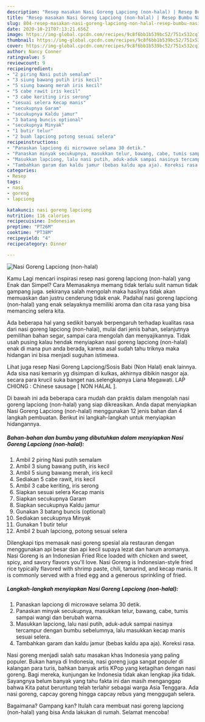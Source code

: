 ```yaml
---
description: "Resep masakan Nasi Goreng Lapciong (non-halal) | Resep Bumbu Nasi Goreng Lapciong (non-halal) Yang Paling Enak"
title: "Resep masakan Nasi Goreng Lapciong (non-halal) | Resep Bumbu Nasi Goreng Lapciong (non-halal) Yang Paling Enak"
slug: 804-resep-masakan-nasi-goreng-lapciong-non-halal-resep-bumbu-nasi-goreng-lapciong-non-halal-yang-paling-enak
date: 2020-10-21T07:13:21.656Z
image: https://img-global.cpcdn.com/recipes/9c8f6bb1b539bc52/751x532cq70/nasi-goreng-lapciong-non-halal-foto-resep-utama.jpg
thumbnail: https://img-global.cpcdn.com/recipes/9c8f6bb1b539bc52/751x532cq70/nasi-goreng-lapciong-non-halal-foto-resep-utama.jpg
cover: https://img-global.cpcdn.com/recipes/9c8f6bb1b539bc52/751x532cq70/nasi-goreng-lapciong-non-halal-foto-resep-utama.jpg
author: Nancy Conner
ratingvalue: 5
reviewcount: 9
recipeingredient:
- "2 piring Nasi putih semalam"
- "3 siung bawang putih iris kecil"
- "5 siung bawang merah iris kecil"
- "5 cabe rawit iris kecil"
- "3 cabe keriting iris serong"
- "sesuai selera Kecap manis"
- "secukupnya Garam"
- "secukupnya Kaldu jamur"
- "3 batang buncis optional"
- "secukupnya Minyak"
- "1 butir telur"
- "2 buah lapciong potong sesuai selera"
recipeinstructions:
- "Panaskan lapciong di microwave selama 30 detik."
- "Panaskan minyak secukupnya, masukkan telur, bawang, cabe, tumis sampai wangi dan berubah warna."
- "Masukkan lapciong, lalu nasi putih, aduk-aduk sampai nasinya tercampur dengan bumbu sebelumnya, lalu masukkan kecap manis sesuai selera."
- "Tambahkan garam dan kaldu jamur (bebas kaldu apa aja). Koreksi rasa."
categories:
- Resep
tags:
- nasi
- goreng
- lapciong

katakunci: nasi goreng lapciong 
nutrition: 116 calories
recipecuisine: Indonesian
preptime: "PT26M"
cooktime: "PT38M"
recipeyield: "4"
recipecategory: Dinner

---
```



![Nasi Goreng Lapciong (non-halal)](https://img-global.cpcdn.com/recipes/9c8f6bb1b539bc52/751x532cq70/nasi-goreng-lapciong-non-halal-foto-resep-utama.jpg)

Kamu Lagi mencari inspirasi resep nasi goreng lapciong (non-halal) yang Enak dan Simpel? Cara Memasaknya memang tidak terlalu sulit namun tidak gampang juga. sekiranya salah mengolah maka hasilnya tidak akan memuaskan dan justru cenderung tidak enak. Padahal nasi goreng lapciong (non-halal) yang enak selayaknya memiliki aroma dan cita rasa yang bisa memancing selera kita.

Ada beberapa hal yang sedikit banyak berpengaruh terhadap kualitas rasa dari nasi goreng lapciong (non-halal), mulai dari jenis bahan, selanjutnya pemilihan bahan segar, sampai cara mengolah dan menyajikannya. Tidak usah pusing kalau hendak menyiapkan nasi goreng lapciong (non-halal) enak di mana pun anda berada, karena asal sudah tahu triknya maka hidangan ini bisa menjadi suguhan istimewa.

Lihat juga resep Nasi Goreng Lapciong/Sosis Babi (Non Halal) enak lainnya. Ada sisa nasi kemarin yg disimpan di kulkas, akhirnya dibikin nasgor aja. secara para krucil suka banget nas.selengkapnya Liana Megawati. LAP CHIONG : Chinese sausage [ NON HALAL ].


Di bawah ini ada beberapa cara mudah dan praktis dalam mengolah nasi goreng lapciong (non-halal) yang siap dikreasikan. Anda dapat menyiapkan Nasi Goreng Lapciong (non-halal) menggunakan 12 jenis bahan dan 4 langkah pembuatan. Berikut ini langkah-langkah untuk menyiapkan hidangannya.

<!--inarticleads1-->

##### Bahan-bahan dan bumbu yang dibutuhkan dalam menyiapkan Nasi Goreng Lapciong (non-halal):

1. Ambil 2 piring Nasi putih semalam
1. Ambil 3 siung bawang putih, iris kecil
1. Ambil 5 siung bawang merah, iris kecil
1. Sediakan 5 cabe rawit, iris kecil
1. Ambil 3 cabe keriting, iris serong
1. Siapkan sesuai selera Kecap manis
1. Siapkan secukupnya Garam
1. Siapkan secukupnya Kaldu jamur
1. Gunakan 3 batang buncis (optional)
1. Sediakan secukupnya Minyak
1. Gunakan 1 butir telur
1. Ambil 2 buah lapciong, potong sesuai selera


Dilengkapi tips memasak nasi goreng spesial ala restauran dengan menggunakan api besar dan api kecil supaya lezat dan harum aromanya. Nasi Goreng is an Indonesian Fried Rice loaded with chicken and sweet, spicy, and savory flavors you&#39;ll love. Nasi Goreng is Indonesian-style fried rice typically flavored with shrimp paste, chili, tamarind, and kecap manis. It is commonly served with a fried egg and a generous sprinkling of fried. 

<!--inarticleads2-->

##### Langkah-langkah menyiapkan Nasi Goreng Lapciong (non-halal):

1. Panaskan lapciong di microwave selama 30 detik.
1. Panaskan minyak secukupnya, masukkan telur, bawang, cabe, tumis sampai wangi dan berubah warna.
1. Masukkan lapciong, lalu nasi putih, aduk-aduk sampai nasinya tercampur dengan bumbu sebelumnya, lalu masukkan kecap manis sesuai selera.
1. Tambahkan garam dan kaldu jamur (bebas kaldu apa aja). Koreksi rasa.


Nasi goreng menjadi salah satu masakan khas Indonesia yang paling populer. Bukan hanya di Indonesia, nasi goreng juga sangat populer di kalangan para turis, bahkan banyak artis KPop yang ketagihan dengan nasi goreng. Bagi mereka, kunjungan ke Indonesia tidak akan lengkap jika tidak. Sayangnya belum banyak yang tahu fakta ini dan masih menganggap bahwa Kita patut beruntung telah terlahir sebagai warga Asia Tenggara. Ada nasi goreng, capcay goreng hingga capcay rebus yang menggugah selera. 

Bagaimana? Gampang kan? Itulah cara membuat nasi goreng lapciong (non-halal) yang bisa Anda lakukan di rumah. Selamat mencoba!
